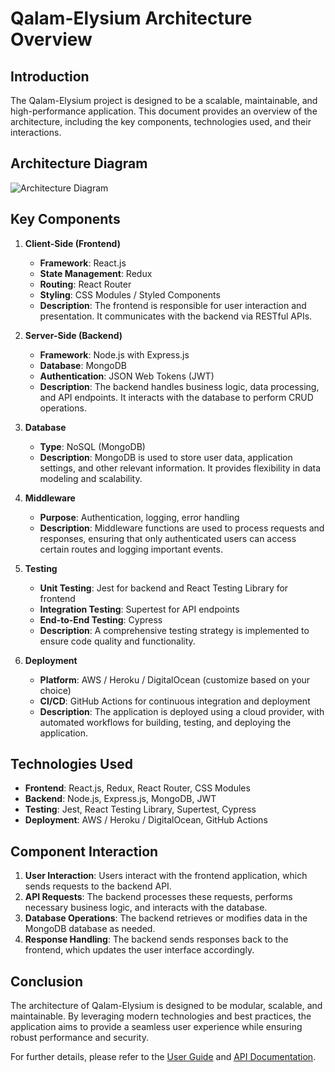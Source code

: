 # Qalam-Elysium Architecture Overview

## Introduction

The Qalam-Elysium project is designed to be a scalable, maintainable, and high-performance application. This document provides an overview of the architecture, including the key components, technologies used, and their interactions.

## Architecture Diagram

![Architecture Diagram](../assets/images/architecture-diagram.png) 

## Key Components

1. **Client-Side (Frontend)**
   - **Framework**: React.js
   - **State Management**: Redux
   - **Routing**: React Router
   - **Styling**: CSS Modules / Styled Components
   - **Description**: The frontend is responsible for user interaction and presentation. It communicates with the backend via RESTful APIs.

2. **Server-Side (Backend)**
   - **Framework**: Node.js with Express.js
   - **Database**: MongoDB
   - **Authentication**: JSON Web Tokens (JWT)
   - **Description**: The backend handles business logic, data processing, and API endpoints. It interacts with the database to perform CRUD operations.

3. **Database**
   - **Type**: NoSQL (MongoDB)
   - **Description**: MongoDB is used to store user data, application settings, and other relevant information. It provides flexibility in data modeling and scalability.

4. **Middleware**
   - **Purpose**: Authentication, logging, error handling
   - **Description**: Middleware functions are used to process requests and responses, ensuring that only authenticated users can access certain routes and logging important events.

5. **Testing**
   - **Unit Testing**: Jest for backend and React Testing Library for frontend
   - **Integration Testing**: Supertest for API endpoints
   - **End-to-End Testing**: Cypress
   - **Description**: A comprehensive testing strategy is implemented to ensure code quality and functionality.

6. **Deployment**
   - **Platform**: AWS / Heroku / DigitalOcean (customize based on your choice)
   - **CI/CD**: GitHub Actions for continuous integration and deployment
   - **Description**: The application is deployed using a cloud provider, with automated workflows for building, testing, and deploying the application.

## Technologies Used

- **Frontend**: React.js, Redux, React Router, CSS Modules
- **Backend**: Node.js, Express.js, MongoDB, JWT
- **Testing**: Jest, React Testing Library, Supertest, Cypress
- **Deployment**: AWS / Heroku / DigitalOcean, GitHub Actions

## Component Interaction

1. **User  Interaction**: Users interact with the frontend application, which sends requests to the backend API.
2. **API Requests**: The backend processes these requests, performs necessary business logic, and interacts with the database.
3. **Database Operations**: The backend retrieves or modifies data in the MongoDB database as needed.
4. **Response Handling**: The backend sends responses back to the frontend, which updates the user interface accordingly.

## Conclusion

The architecture of Qalam-Elysium is designed to be modular, scalable, and maintainable. By leveraging modern technologies and best practices, the application aims to provide a seamless user experience while ensuring robust performance and security.

For further details, please refer to the [User  Guide](user_guide.md) and [API Documentation](API.md).
